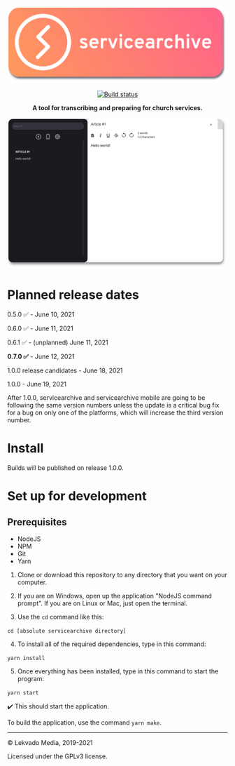 <p align="center">
	<a href="https://servicearchive.herokuapp.com">
		<img src="https://github.com/lekvado/servicearchive/raw/master/assets/branding/title.png" alt="servicearchive">
	</a>
</p>
<p align="center">
	<a href="https://github.com/lekvado/servicearchive/actions?query=workflow%3A%22Build+status%22">
		<img src="https://github.com/lekvado/servicearchive/workflows/Build%20status/badge.svg" alt="Build status">
	</a>
</p>
<p align="center">
	<b>A tool for transcribing and preparing for church services.</b>
</p>
<p align="center">
	<img src="https://github.com/lekvado/servicearchive/raw/master/assets/branding/screenshot.png" alt="servicearchive screenshot">
</p>

# Planned release dates

0.5.0 ✅ - June 10, 2021

0.6.0 ✅ - June 11, 2021

0.6.1 ✅ - (unplanned) June 11, 2021

**0.7.0 ✅** - June 12, 2021

1.0.0 release candidates - June 18, 2021

1.0.0 - June 19, 2021

After 1.0.0, servicearchive and servicearchive mobile are going to be following the same version numbers unless the update is a critical bug fix for a bug on only one of the platforms, which will increase the third version number.


# Install

Builds will be published on release 1.0.0.


# Set up for development

## Prerequisites

- NodeJS
- NPM
- Git
- Yarn

1. Clone or download this repository to any directory that you want on your computer.

2. If you are on Windows, open up the application "NodeJS command prompt". If you are on Linux or Mac, just open the terminal.

3. Use the ```cd``` command like this:

  ```cd [absolute servicearchive directory]```

4. To install all of the required dependencies, type in this command:

  ```yarn install```

5. Once everything has been installed, type in this command to start the program:

  ```yarn start```

✔️ This should start the application.

To build the application, use the command ```yarn make```.

***

© Lekvado Media, 2019-2021

Licensed under the GPLv3 license.